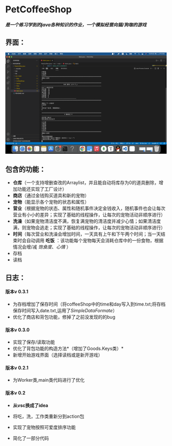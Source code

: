# PetCoffeeShop

#### *是一个练习学到的java各种知识的作业，一个模拟经营向猫/狗咖的游戏*

## **界面：**



![screenShot](./screenShot.png)



## **包含的功能：**

- **仓库**（一个支持增删查改的Arraylist，并且能自动将库存为0的道具删除，增加功能还实现了工厂设计）
- **商店**（通过金钱购买道具和新的宠物）
- **宠物**（能显示各个宠物的状态和属性）
- **营业**（根据宠物的状态、属性和随机事件决定金钱收入，随机事件也会让每次营业有小小的差异；实现了基础的线程操作，让每次的宠物活动非顺序进行）
- **洗澡**（如果宠物清洁度不满，恢复满宠物的清洁度并减少心情；如果清洁度满，则宠物会逃走；实现了基础的线程操作，让每次的宠物活动非顺序进行）
- **时间**（每次营业和洗澡会增加时间，一天具有上午和下午两个时间；当一天结束时会自动调用  **吃饭**   ：该功能每个宠物每天会消耗仓库中的一份食物，根据情况会增/减 *饱食度*、*心情*  ）
- 存档
- 读档

## 日志：

#### **版本v 0.3.1**

- 为存档增加了保存时间（将coffeeShop中的time和day写入到time.txt;将存档保存时间写入date.txt,运用了*SimpleDataFormate*）
- 优化了商店和背包功能，修掉了之前没发现的的bug

#### 	版本v 0.3.0

- 实现了保存/读取功能
- 优化了背包功能的构造方法*（增加了Goods.Keys类）*
- 新增开始游戏界面（选择读档或是新开游戏）

#### 	版本v 0.2.1

- 为Worker类,main类代码进行了优化

#### 	版本v 0.2

- **从vsc换成了idea**

- 将吃，洗，工作类重新分到action包
- 实现了宠物按照可爱度排序功能
- 简化了一部分代码